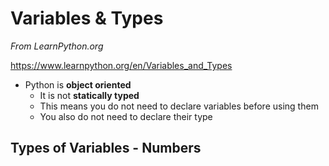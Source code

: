 # Variables & Types

*From LearnPython.org*

https://www.learnpython.org/en/Variables_and_Types

* Python is **object oriented**
  * It is not **statically typed**
  * This means you do not need to declare variables before using them
  * You also do not need to declare their type

## Types of Variables - Numbers

